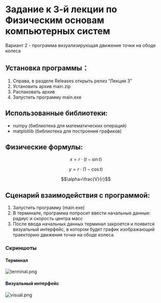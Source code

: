 ﻿# Задание к 3-й лекции по Физическим основам компьютерных систем

Вариант 2 - программа визуализирующая движение точки на ободе колеса

## Установка программы：

1. Справа, в разделе Releases открыть релиз “Лекция 3”
2. Установить архив main.zip
3. Распаковать архив
4. Запустить программу main.exe

## Использованные библиотеки:

- numpy (библиотека для математических операций)
- matplotlib (библиотека для построения графиков)

## Физические формулы:

$$x=r\cdot(t-\sin t)$$  

$$y=r\cdot(1-\cos t)$$  

$$\alpha=\frac{V}{r}$$

## Сценарий взаимодействия с программой:

1. Запустить программу (main.exe)
2. В терминале, программа попросит ввести начальные данные: радиус и скорость центра масс
3. После ввода начальных данных терминал закроется и появится визуальный интерфейс, в котором будет график изображающий траекторию движения точки на ободе колеса.

### Скриншоты
#### Терминал
![terminal.png](img/terminal.png)

#### Визуальный интерфейс
![visual.png](img/visual.png)